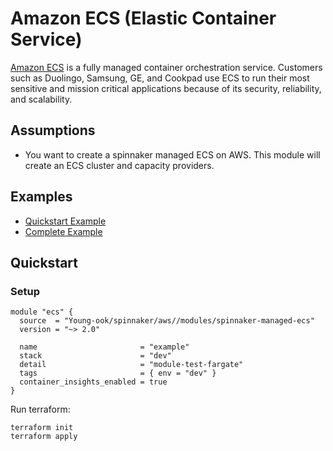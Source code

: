 # Amazon ECS (Elastic Container Service)
[Amazon ECS](https://aws.amazon.com/ecs/) is a fully managed container orchestration service. Customers such as Duolingo, Samsung, GE, and Cookpad use ECS to run their most sensitive and mission critical applications because of its security, reliability, and scalability.

## Assumptions
* You want to create a spinnaker managed ECS on AWS. This module will create an ECS cluster and capacity providers.

## Examples
- [Quickstart Example](README.md#Quickstart)
- [Complete Example](https://github.com/Young-ook/terraform-aws-spinnaker/tree/master/examples/spinnaker-managed-ecs/README.md)

## Quickstart
### Setup
```hcl
module "ecs" {
  source  = "Young-ook/spinnaker/aws//modules/spinnaker-managed-ecs"
  version = "~> 2.0"

  name                       = "example"
  stack                      = "dev"
  detail                     = "module-test-fargate"
  tags                       = { env = "dev" }
  container_insights_enabled = true
}
```
Run terraform:
```
terraform init
terraform apply
```
